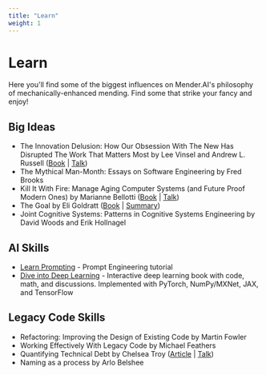 ```yaml
---
title: "Learn"
weight: 1
---
```

# Learn
Here you'll find some of the biggest influences on Mender.AI's philosophy of mechanically-enhanced mending. Find some that strike your fancy and enjoy!
## Big Ideas
* The Innovation Delusion: How Our Obsession With The New Has Disrupted The Work That Matters Most by Lee Vinsel and Andrew L. Russell ([Book](https://www.penguinrandomhouse.com/books/576816/the-innovation-delusion-by-lee-vinsel-and-andrew-l-russell) | [Talk](https://www.youtube.com/watch?v=QXJxL1HUobA))
* The Mythical Man-Month: Essays on Software Engineering by Fred Brooks
* Kill It With Fire: Manage Aging Computer Systems (and Future Proof Modern Ones) by Marianne Bellotti
([Book](https://nostarch.com/kill-it-fire) | [Talk](https://www.youtube.com/watch?v=XoEfV0kXXDY))
* The Goal by Eli Goldratt ([Book](https://www.goodreads.com/book/show/113934.The_Goal) | [Summary](https://www.tocinstitute.org/the-goal-summary.html))
* Joint Cognitive Systems: Patterns in Cognitive Systems Engineering by David Woods and Erik Hollnagel

## AI Skills

* [Learn Prompting](https://learnprompting.org/docs/intro) - Prompt Engineering tutorial
* [Dive into Deep Learning](https://www.d2l.ai) - Interactive deep learning book with code, math, and discussions. Implemented with PyTorch, NumPy/MXNet, JAX, and TensorFlow

## Legacy Code Skills

* Refactoring: Improving the Design of Existing Code by Martin Fowler
* Working Effectively With Legacy Code by Michael Feathers
* Quantifying Technical Debt by Chelsea Troy ([Article](https://chelseatroy.com/2021/01/14/quantifying-technical-debt/) | [Talk](https://www.youtube.com/watch?v=mD-treo4QhY))
* Naming as a process by Arlo Belshee





